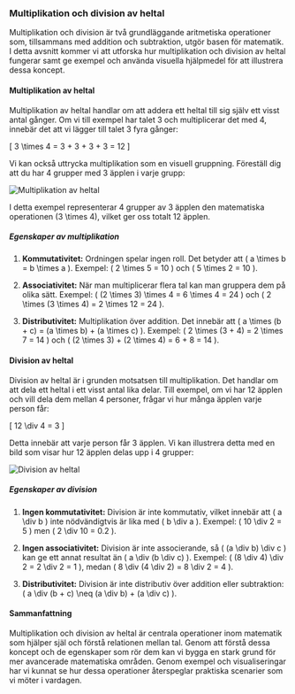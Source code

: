 ### Multiplikation och division av heltal

Multiplikation och division är två grundläggande aritmetiska operationer som, tillsammans med addition och subtraktion, utgör basen för matematik. I detta avsnitt kommer vi att utforska hur multiplikation och division av heltal fungerar samt ge exempel och använda visuella hjälpmedel för att illustrera dessa koncept.

#### Multiplikation av heltal

Multiplikation av heltal handlar om att addera ett heltal till sig själv ett visst antal gånger. Om vi till exempel har talet 3 och multiplicerar det med 4, innebär det att vi lägger till talet 3 fyra gånger:

\[ 3 \times 4 = 3 + 3 + 3 + 3 = 12 \]

Vi kan också uttrycka multiplikation som en visuell gruppning. Föreställ dig att du har 4 grupper med 3 äpplen i varje grupp:

![Multiplikation av heltal](https://example.com/multiplikation_av_heltal.png)

I detta exempel representerar 4 grupper av 3 äpplen den matematiska operationen \(3 \times 4\), vilket ger oss totalt 12 äpplen.

##### Egenskaper av multiplikation

1. **Kommutativitet:** Ordningen spelar ingen roll. Det betyder att \( a \times b = b \times a \). 
   Exempel: \( 2 \times 5 = 10 \) och \( 5 \times 2 = 10 \).
   
2. **Associativitet:** När man multiplicerar flera tal kan man gruppera dem på olika sätt. 
   Exempel: \( (2 \times 3) \times 4 = 6 \times 4 = 24 \) och \( 2 \times (3 \times 4) = 2 \times 12 = 24 \).

3. **Distributivitet:** Multiplikation över addition. Det innebär att \( a \times (b + c) = (a \times b) + (a \times c) \).
   Exempel: \( 2 \times (3 + 4) = 2 \times 7 = 14 \) och \( (2 \times 3) + (2 \times 4) = 6 + 8 = 14 \).

#### Division av heltal

Division av heltal är i grunden motsatsen till multiplikation. Det handlar om att dela ett heltal i ett visst antal lika delar. Till exempel, om vi har 12 äpplen och vill dela dem mellan 4 personer, frågar vi hur många äpplen varje person får:

\[ 12 \div 4 = 3 \]

Detta innebär att varje person får 3 äpplen. Vi kan illustrera detta med en bild som visar hur 12 äpplen delas upp i 4 grupper:

![Division av heltal](https://example.com/division_av_heltal.png)

##### Egenskaper av division

1. **Ingen kommutativitet:** Division är inte kommutativ, vilket innebär att \( a \div b \) inte nödvändigtvis är lika med \( b \div a \).
   Exempel: \( 10 \div 2 = 5 \) men \( 2 \div 10 = 0.2 \).

2. **Ingen associativitet:** Division är inte associerande, så \( (a \div b) \div c \) kan ge ett annat resultat än \( a \div (b \div c) \).
   Exempel: \( (8 \div 4) \div 2 = 2 \div 2 = 1 \), medan \( 8 \div (4 \div 2) = 8 \div 2 = 4 \).

3. **Distributivitet:** Division är inte distributiv över addition eller subtraktion: \( a \div (b + c) \neq (a \div b) + (a \div c) \).

#### Sammanfattning

Multiplikation och division av heltal är centrala operationer inom matematik som hjälper själ och förstå relationen mellan tal. Genom att förstå dessa koncept och de egenskaper som rör dem kan vi bygga en stark grund för mer avancerade matematiska områden. Genom exempel och visualiseringar har vi kunnat se hur dessa operationer återspeglar praktiska scenarier som vi möter i vardagen.